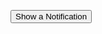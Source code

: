 <script>
// When the user clicks on <div>, open the popup
function showNotification() {
  if(window.Notification && Notification.permission !== "denied") {
	Notification.requestPermission(function(status) {  // status is "granted", if accepted by user
		var n = new Notification('yo found the easter egg', { 
			body: 'EGG 1/1',
			icon: '/path/to/icon.png' // optional
		}); 
	});
 };
 if(window.Notification && Notification.permission == "denied") {
	alert('denyed');
 };
}
</script>
<p><button onclick="showNotification()">Show a Notification</button></p>
